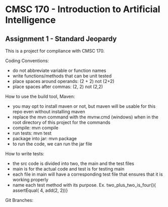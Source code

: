 # CMSC 170 - Introduction to Artificial Intelligence
## Assignment 1 - Standard Jeopardy

This is a project for compliance with CMSC 170.

Coding Conventions:

- do not abbreviate variable or function names
- write functions/methods that can be unit tested
- place spaces around operands: (2 + 2) not (2+2)
- place spaces after commas: (2, 2) not (2,2)




How to use the build tool, Maven:

- you may opt to install maven or not, but maven will be usable for this repo even without installing maven
- replace the mvn command with the mvnw.cmd (windows) when in the root directory of this project for the commands
- compile: mvn compile
- run tests: mvn test
- package into jar: mvn package
- to run the code, we can run the jar file

How to write tests:

- the src code is divided into two, the main and the test files
- main is for the actual code and test is for testing main
- each file in main will have a corresponding test file that ensures that it is working properly
- name each test method with its purpose. Ex. two_plus_two_is_four(){ assertEqual( 4, add(2, 2))}

Git Branches:

